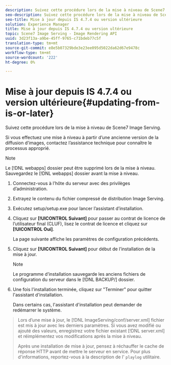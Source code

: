 ```yaml
---
description: Suivez cette procédure lors de la mise à niveau de Scene7 Image Serving.
seo-description: Suivez cette procédure lors de la mise à niveau de Scene7 Image Serving.
seo-title: Mise à jour depuis IS 4.7.4 ou version ultérieure
solution: Experience Manager
title: Mise à jour depuis IS 4.7.4 ou version ultérieure
topic: Scene7 Image Serving - Image Rendering API
uuid: 3d23f13a-a9be-45ff-9765-c71bdeb77c5f
translation-type: tm+mt
source-git-commit: e8e5b07329bde3e23ee095d5022da62d67e9478c
workflow-type: tm+mt
source-wordcount: '222'
ht-degree: 0%

---
```



# Mise à jour depuis IS 4.7.4 ou version ultérieure{#updating-from-is-or-later}

Suivez cette procédure lors de la mise à niveau de Scene7 Image Serving.

Si vous effectuez une mise à niveau à partir d’une ancienne version de la diffusion d’images, contactez l’assistance technique pour connaître le processus approprié.

>[!NOTE]
>
>Le [!DNL webapps] dossier peut être supprimé lors de la mise à niveau. Sauvegardez le [!DNL webapps] dossier avant la mise à niveau.

1. Connectez-vous à l’hôte du serveur avec des privilèges d’administration.
1. Extrayez le contenu du fichier compressé de distribution Image Serving.
1. Exécutez setup/setup.exe pour lancer l’assistant d’installation.
1. Cliquez sur **[!UICONTROL Suivant]** pour passer au contrat de licence de l’utilisateur final (CLUF), lisez le contrat de licence et cliquez sur **[!UICONTROL Oui]**.

   La page suivante affiche les paramètres de configuration précédents.
1. Cliquez sur **[!UICONTROL Suivant]** pour début de l’installation de la mise à jour.

   >[!NOTE]
   >
   >Le programme d’installation sauvegarde les anciens fichiers de configuration du serveur dans le [!DNL BACKUP/] dossier.

1. Une fois l&#39;installation terminée, cliquez sur &quot;Terminer&quot; pour quitter l&#39;assistant d&#39;installation.

   Dans certains cas, l&#39;assistant d&#39;installation peut demander de redémarrer le système.
>Lors d’une mise à jour, le [!DNL ImageServing/conf/server.xml] fichier est mis à jour avec les derniers paramètres. Si vous avez modifié ou ajouté des valeurs, enregistrez votre fichier existant [!DNL server.xml] et réimplémentez vos modifications après la mise à niveau.
>
>Après une installation de mise à jour, pensez à réchauffer le cache de réponse HTTP avant de mettre le serveur en service. Pour plus d&#39;informations, reportez-vous à la description de l&#39; `playlog` utilitaire.

